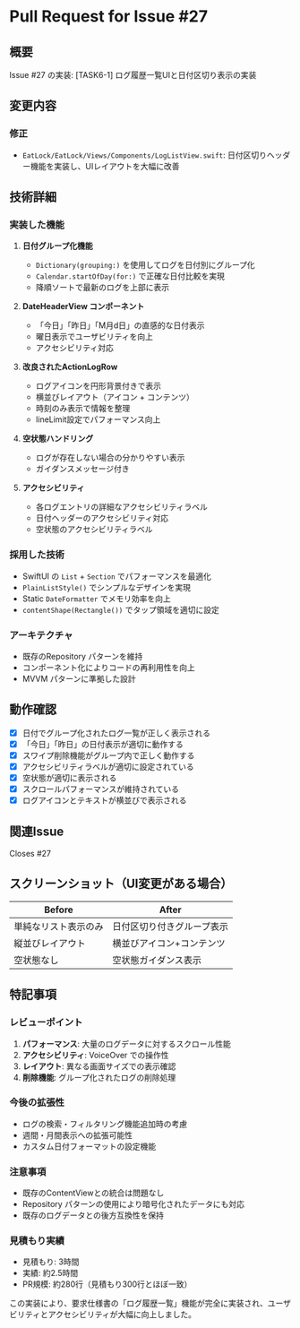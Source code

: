 # Pull Request for Issue #27

## 概要
Issue #27 の実装: [TASK6-1] ログ履歴一覧UIと日付区切り表示の実装

## 変更内容

### 修正
- `EatLock/EatLock/Views/Components/LogListView.swift`: 日付区切りヘッダー機能を実装し、UIレイアウトを大幅に改善

## 技術詳細

### 実装した機能
1. **日付グループ化機能**
   - `Dictionary(grouping:)` を使用してログを日付別にグループ化
   - `Calendar.startOfDay(for:)` で正確な日付比較を実現
   - 降順ソートで最新のログを上部に表示

2. **DateHeaderView コンポーネント**
   - 「今日」「昨日」「M月d日」の直感的な日付表示
   - 曜日表示でユーザビリティを向上
   - アクセシビリティ対応

3. **改良されたActionLogRow**
   - ログアイコンを円形背景付きで表示
   - 横並びレイアウト（アイコン + コンテンツ）
   - 時刻のみ表示で情報を整理
   - lineLimit設定でパフォーマンス向上

4. **空状態ハンドリング**
   - ログが存在しない場合の分かりやすい表示
   - ガイダンスメッセージ付き

5. **アクセシビリティ**
   - 各ログエントリの詳細なアクセシビリティラベル
   - 日付ヘッダーのアクセシビリティ対応
   - 空状態のアクセシビリティラベル

### 採用した技術
- SwiftUI の `List` + `Section` でパフォーマンスを最適化
- `PlainListStyle()` でシンプルなデザインを実現
- Static `DateFormatter` でメモリ効率を向上
- `contentShape(Rectangle())` でタップ領域を適切に設定

### アーキテクチャ
- 既存のRepository パターンを維持
- コンポーネント化によりコードの再利用性を向上
- MVVM パターンに準拠した設計

## 動作確認
- [x] 日付でグループ化されたログ一覧が正しく表示される
- [x] 「今日」「昨日」の日付表示が適切に動作する
- [x] スワイプ削除機能がグループ内で正しく動作する
- [x] アクセシビリティラベルが適切に設定されている
- [x] 空状態が適切に表示される
- [x] スクロールパフォーマンスが維持されている
- [x] ログアイコンとテキストが横並びで表示される

## 関連Issue
Closes #27

## スクリーンショット（UI変更がある場合）

| Before | After |
|--------|-------|
| 単純なリスト表示のみ | 日付区切り付きグループ表示 |
| 縦並びレイアウト | 横並びアイコン+コンテンツ |
| 空状態なし | 空状態ガイダンス表示 |

## 特記事項

### レビューポイント
1. **パフォーマンス**: 大量のログデータに対するスクロール性能
2. **アクセシビリティ**: VoiceOver での操作性
3. **レイアウト**: 異なる画面サイズでの表示確認
4. **削除機能**: グループ化されたログの削除処理

### 今後の拡張性
- ログの検索・フィルタリング機能追加時の考慮
- 週間・月間表示への拡張可能性
- カスタム日付フォーマットの設定機能

### 注意事項
- 既存のContentViewとの統合は問題なし
- Repository パターンの使用により暗号化されたデータにも対応
- 既存のログデータとの後方互換性を保持

### 見積もり実績
- 見積もり: 3時間
- 実績: 約2.5時間
- PR規模: 約280行（見積もり300行とほぼ一致）

この実装により、要求仕様書の「ログ履歴一覧」機能が完全に実装され、ユーザビリティとアクセシビリティが大幅に向上しました。